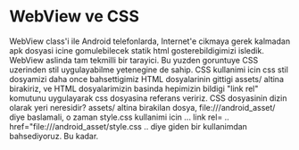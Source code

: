 # WebView ve CSS

WebView class'i ile Android telefonlarda, Internet'e cikmaya gerek
kalmadan apk dosyasi icine gomulebilecek statik html
gosterebildigimizi isledik. WebView aslinda tam tekmilli bir
tarayici. Bu yuzden goruntuye CSS uzerinden stil uygulayabilme
yetenegine de sahip. CSS kullanimi icin css stil dosyamizi daha once
bahsettigimiz HTML dosyalarinin gittigi assets/ altina birakiriz, ve
HTML dosyalarimizin basinda hepimizin bildigi "link rel" komutunu
uygulayarak css dosyasina referans veririz. CSS dosyasinin dizin
olarak yeri neresidir? assets/ altina birakilan dosya,
file:///android_asset/ diye baslamali, o zaman style.css kullanimi
icin ... link rel= .. href="file:///android_asset/style.css .. diye
giden bir kullanimdan bahsediyoruz. Bu kadar.




